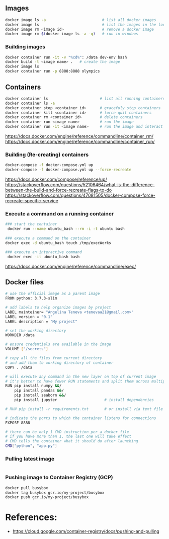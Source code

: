 
## Images

```bash
docker image ls -a                         # list all docker images
docker image ls                            # list the images in the local repo
docker image rm <image id>                 # remove a docker image
docker image rm $(docker image ls -a -q)   # run in windows
```

### Building images 
```bash
docker container run -it -v "%cd%": /data dev-env bash
docker build -t <image name> .   # create the image 
docker image ls
docker container run -p 8888:8888 olympics
```


## Containers
```bash
docker container ls                       # list all running containers
docker container ls -a
docker container stop <container id>      # gracefuly stop containers
docker container kill <container id>      # force quit containers
docker container rm <container id>        # delete containers
docker container run <image name>         # run the image
docker container run -it <image name>     # run the image and interact with it
```
https://docs.docker.com/engine/reference/commandline/container_rm/
https://docs.docker.com/engine/reference/commandline/container_run/

### Building (Re-creating) containers
```bash
docker-compose -f docker-compose.yml up
docker-compose -f docker-compose.yml up --force-recreate
```
https://docs.docker.com/compose/reference/up/
https://stackoverflow.com/questions/52106464/what-is-the-difference-between-the-build-and-force-recreate-flags-to-do
https://stackoverflow.com/questions/47081505/docker-compose-force-recreate-specific-service

### Execute a command on a running container
```bash
### start the container
 docker run --name ubuntu_bash --rm -i -t ubuntu bash
 
### execute a command on the container
docker exec -d ubuntu_bash touch /tmp/execWorks

### execute an interactive command 
 docker exec -it ubuntu_bash bash
```
https://docs.docker.com/engine/reference/commandline/exec/

## Docker files
```bash
# use the official image as a parent image
FROM python: 3.7.3-slim    

# add labels to help organize images by project
LABEL mainteiner= "Angelina Teneva <tenevaa21@gmail.com>"
LABEL version = "0.1"
LABEL description = "My project"

# set the working directory
WORKDIR /data      

# ensure credentials are available in the image
VOLUME ["/secrets"]

# copy all the files from current directory 
# and add them to working directory of container
COPY . /data       

# will execute any command in the new layer on top of current image
# it's better to have fewer RUN statements and split them across multiple lines
RUN pip install numpy &&/
    pip install pandas &&/
    pip install seaborn &&/
    pip install jupyter                     # install dependencies

# RUN pip install -r requirements.txt       # or install via text file

# indicate the ports to which the container listens for connections
EXPOSE 8888       

# there can be only 1 CMD instruction per a docker file
# if you have more than 1, the last one will take effect
# CMD tells the container what it should do after launching
CMD["python", "app.py"]

```


### Pulling latest image 
```bash

```


### Pushing image to Container Registry (GCP)
```bash
docker pull busybox
docker tag busybox gcr.io/my-project/busybox
docker push gcr.io/my-project/busybox
```

# References: 
* https://cloud.google.com/container-registry/docs/pushing-and-pulling